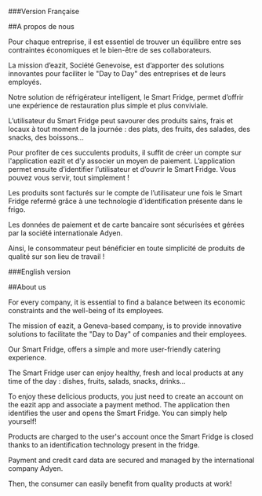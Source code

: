 ###Version Française

##A propos de nous

Pour chaque entreprise, il est essentiel de trouver un équilibre entre ses contraintes économiques et le bien-être de ses collaborateurs.

La mission d’eazit, Société Genevoise, est d’apporter des solutions innovantes pour faciliter le "Day to Day" des entreprises et de leurs employés.

Notre solution de réfrigérateur intelligent, le Smart Fridge, permet d’offrir une expérience de restauration plus simple et plus conviviale.

L’utilisateur du Smart Fridge peut savourer des produits sains, frais et locaux à tout moment de la journée : des plats, des fruits, des salades, des snacks, des boissons...

Pour profiter de ces succulents produits, il suffit de créer un compte sur l'application eazit et d’y associer un moyen de paiement. L’application permet ensuite d’identifier l’utilisateur et d’ouvrir le Smart Fridge. Vous pouvez vous servir, tout simplement !

Les produits sont facturés sur le compte de l’utilisateur une fois le Smart Fridge refermé grâce à une technologie d'identification présente dans le frigo.

Les données de paiement et de carte bancaire sont sécurisées et gérées par la société internationale Adyen.

Ainsi, le consommateur peut bénéficier en toute simplicité de produits de qualité sur son lieu de travail !

###English version

##About us

For every company, it is essential to find a balance between its economic constraints and the well-being of its employees.

The mission of eazit, a Geneva-based company, is to provide innovative solutions to facilitate the "Day to Day" of companies and their employees.

Our Smart Fridge, offers a simple and more user-friendly catering experience.

The Smart Fridge user can enjoy healthy, fresh and local products at any time of the day : dishes, fruits, salads, snacks, drinks...

To enjoy these delicious products, you just need to create an account on the eazit app and associate a payment method. The application then identifies the user and opens the Smart Fridge. You can simply help yourself!

Products are charged to the user's account once the Smart Fridge is closed thanks to an identification technology present in the fridge.

Payment and credit card data are secured and managed by the international company Adyen.

Then, the consumer can easily benefit from quality products at work!